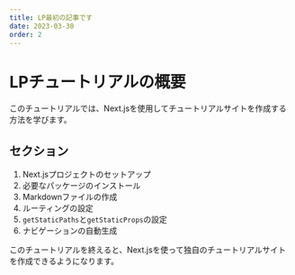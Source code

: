 ```yaml
---
title: LP最初の記事です
date: 2023-03-30
order: 2
---
```


# LPチュートリアルの概要

このチュートリアルでは、Next.jsを使用してチュートリアルサイトを作成する方法を学びます。

## セクション

1. Next.jsプロジェクトのセットアップ
2. 必要なパッケージのインストール
3. Markdownファイルの作成
4. ルーティングの設定
5. `getStaticPaths`と`getStaticProps`の設定
6. ナビゲーションの自動生成

このチュートリアルを終えると、Next.jsを使って独自のチュートリアルサイトを作成できるようになります。
